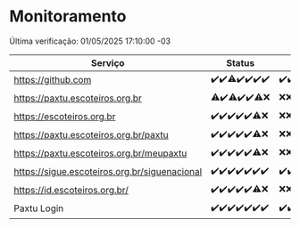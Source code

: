 # Monitoramento

Última verificação: 01/05/2025 17:10:00 -03

|Serviço|Status|Últimas 24h|
|---|---|---|
|https://github.com|<span title="2025-04-24: OK=23">✔️</span><span title="2025-04-25: OK=23">✔️</span><span title="2025-04-26: OK=22, Falhas=1">⚠️</span><span title="2025-04-27: OK=23">✔️</span><span title="2025-04-28: OK=22">✔️</span><span title="2025-04-29: OK=23">✔️</span><span title="2025-04-30: OK=19">✔️</span>|<span title="30/04/2025 17:10:00 -03 : 200">✔️</span><span title="30/04/2025 18:08:00 -03 : 200">✔️</span><span title="30/04/2025 19:08:00 -03 : 200">✔️</span><span title="30/04/2025 20:09:00 -03 : 200">✔️</span><span title="30/04/2025 21:52:00 -03 : 200">✔️</span><span title="30/04/2025 23:41:00 -03 : 200">✔️</span><span title="01/05/2025 00:39:00 -03 : 200">✔️</span><span title="01/05/2025 01:15:00 -03 : 200">✔️</span><span title="01/05/2025 02:10:00 -03 : 200">✔️</span><span title="01/05/2025 03:14:00 -03 : 200">✔️</span><span title="01/05/2025 04:10:00 -03 : 200">✔️</span><span title="01/05/2025 05:12:00 -03 : 200">✔️</span><span title="01/05/2025 06:09:00 -03 : 200">✔️</span><span title="01/05/2025 07:10:00 -03 : 200">✔️</span><span title="01/05/2025 08:07:00 -03 : 200">✔️</span><span title="01/05/2025 09:16:00 -03 : 200">✔️</span><span title="01/05/2025 10:19:00 -03 : 200">✔️</span><span title="01/05/2025 11:08:00 -03 : 200">✔️</span><span title="01/05/2025 12:09:00 -03 : 200">✔️</span><span title="01/05/2025 13:11:00 -03 : 200">✔️</span><span title="01/05/2025 14:08:00 -03 : 200">✔️</span><span title="01/05/2025 15:12:00 -03 : 200">✔️</span><span title="01/05/2025 16:07:00 -03 : 200">✔️</span><span title="01/05/2025 17:09:00 -03 : 200">✔️</span>|
|https://paxtu.escoteiros.org.br|<span title="2025-04-24: OK=22, Falhas=1">⚠️</span><span title="2025-04-25: OK=23">✔️</span><span title="2025-04-26: OK=22, Falhas=1">⚠️</span><span title="2025-04-27: OK=23">✔️</span><span title="2025-04-28: OK=22">✔️</span><span title="2025-04-29: OK=21, Falhas=2">⚠️</span><span title="2025-04-30: Falhas=19">❌</span>|<span title="30/04/2025 17:10:00 -03 : 403">❌</span><span title="30/04/2025 18:08:00 -03 : 403">❌</span><span title="30/04/2025 19:08:00 -03 : 403">❌</span><span title="30/04/2025 20:09:00 -03 : 403">❌</span><span title="30/04/2025 21:52:00 -03 : 403">❌</span><span title="30/04/2025 23:41:00 -03 : 403">❌</span><span title="01/05/2025 00:39:00 -03 : 403">❌</span><span title="01/05/2025 01:15:00 -03 : 403">❌</span><span title="01/05/2025 02:10:00 -03 : 403">❌</span><span title="01/05/2025 03:14:00 -03 : 403">❌</span><span title="01/05/2025 04:10:00 -03 : 403">❌</span><span title="01/05/2025 05:12:00 -03 : 403">❌</span><span title="01/05/2025 06:09:00 -03 : 403">❌</span><span title="01/05/2025 07:10:00 -03 : 403">❌</span><span title="01/05/2025 08:07:00 -03 : 403">❌</span><span title="01/05/2025 09:16:00 -03 : 403">❌</span><span title="01/05/2025 10:19:00 -03 : 200">✔️</span><span title="01/05/2025 11:08:00 -03 : 200">✔️</span><span title="01/05/2025 12:09:00 -03 : 200">✔️</span><span title="01/05/2025 13:11:00 -03 : 200">✔️</span><span title="01/05/2025 14:08:00 -03 : 200">✔️</span><span title="01/05/2025 15:12:00 -03 : 200">✔️</span><span title="01/05/2025 16:07:00 -03 : 200">✔️</span><span title="01/05/2025 17:09:00 -03 : 200">✔️</span>|
|https://escoteiros.org.br|<span title="2025-04-24: OK=23">✔️</span><span title="2025-04-25: OK=23">✔️</span><span title="2025-04-26: OK=23">✔️</span><span title="2025-04-27: OK=23">✔️</span><span title="2025-04-28: OK=22">✔️</span><span title="2025-04-29: OK=22, Falhas=1">⚠️</span><span title="2025-04-30: Falhas=19">❌</span>|<span title="30/04/2025 17:10:00 -03 : 403">❌</span><span title="30/04/2025 18:08:00 -03 : 403">❌</span><span title="30/04/2025 19:08:00 -03 : 403">❌</span><span title="30/04/2025 20:09:00 -03 : 403">❌</span><span title="30/04/2025 21:52:00 -03 : 403">❌</span><span title="30/04/2025 23:41:00 -03 : 403">❌</span><span title="01/05/2025 00:39:00 -03 : 403">❌</span><span title="01/05/2025 01:15:00 -03 : 403">❌</span><span title="01/05/2025 02:10:00 -03 : 403">❌</span><span title="01/05/2025 03:14:00 -03 : 403">❌</span><span title="01/05/2025 04:10:00 -03 : 403">❌</span><span title="01/05/2025 05:12:00 -03 : 403">❌</span><span title="01/05/2025 06:09:00 -03 : 403">❌</span><span title="01/05/2025 07:10:00 -03 : 403">❌</span><span title="01/05/2025 08:07:00 -03 : 403">❌</span><span title="01/05/2025 09:16:00 -03 : 403">❌</span><span title="01/05/2025 10:19:00 -03 : 403">❌</span><span title="01/05/2025 11:08:00 -03 : 200">✔️</span><span title="01/05/2025 12:09:00 -03 : 200">✔️</span><span title="01/05/2025 13:11:00 -03 : 200">✔️</span><span title="01/05/2025 14:08:00 -03 : 200">✔️</span><span title="01/05/2025 15:12:00 -03 : 200">✔️</span><span title="01/05/2025 16:07:00 -03 : 200">✔️</span><span title="01/05/2025 17:10:00 -03 : 200">✔️</span>|
|https://paxtu.escoteiros.org.br/paxtu|<span title="2025-04-24: OK=23">✔️</span><span title="2025-04-25: OK=23">✔️</span><span title="2025-04-26: OK=23">✔️</span><span title="2025-04-27: OK=23">✔️</span><span title="2025-04-28: OK=22">✔️</span><span title="2025-04-29: OK=22, Falhas=1">⚠️</span><span title="2025-04-30: Falhas=19">❌</span>|<span title="30/04/2025 17:10:00 -03 : 403">❌</span><span title="30/04/2025 18:08:00 -03 : 403">❌</span><span title="30/04/2025 19:08:00 -03 : 403">❌</span><span title="30/04/2025 20:09:00 -03 : 403">❌</span><span title="30/04/2025 21:52:00 -03 : 403">❌</span><span title="30/04/2025 23:41:00 -03 : 403">❌</span><span title="01/05/2025 00:39:00 -03 : 403">❌</span><span title="01/05/2025 01:15:00 -03 : 403">❌</span><span title="01/05/2025 02:10:00 -03 : 403">❌</span><span title="01/05/2025 03:14:00 -03 : 403">❌</span><span title="01/05/2025 04:10:00 -03 : 403">❌</span><span title="01/05/2025 05:12:00 -03 : 403">❌</span><span title="01/05/2025 06:09:00 -03 : 403">❌</span><span title="01/05/2025 07:10:00 -03 : 403">❌</span><span title="01/05/2025 08:07:00 -03 : 200">✔️</span><span title="01/05/2025 09:16:00 -03 : 200">✔️</span><span title="01/05/2025 10:19:00 -03 : 403">❌</span><span title="01/05/2025 11:08:00 -03 : 200">✔️</span><span title="01/05/2025 12:09:00 -03 : 200">✔️</span><span title="01/05/2025 13:11:00 -03 : 200">✔️</span><span title="01/05/2025 14:08:00 -03 : 200">✔️</span><span title="01/05/2025 15:12:00 -03 : 200">✔️</span><span title="01/05/2025 16:07:00 -03 : 200">✔️</span><span title="01/05/2025 17:10:00 -03 : 200">✔️</span>|
|https://paxtu.escoteiros.org.br/meupaxtu|<span title="2025-04-24: OK=23">✔️</span><span title="2025-04-25: OK=23">✔️</span><span title="2025-04-26: OK=23">✔️</span><span title="2025-04-27: OK=23">✔️</span><span title="2025-04-28: OK=22">✔️</span><span title="2025-04-29: OK=22, Falhas=1">⚠️</span><span title="2025-04-30: Falhas=19">❌</span>|<span title="30/04/2025 17:10:00 -03 : 403">❌</span><span title="30/04/2025 18:08:00 -03 : 403">❌</span><span title="30/04/2025 19:08:00 -03 : 403">❌</span><span title="30/04/2025 20:09:00 -03 : 403">❌</span><span title="30/04/2025 21:52:00 -03 : 403">❌</span><span title="30/04/2025 23:41:00 -03 : 403">❌</span><span title="01/05/2025 00:39:00 -03 : 403">❌</span><span title="01/05/2025 01:15:00 -03 : 403">❌</span><span title="01/05/2025 02:10:00 -03 : 403">❌</span><span title="01/05/2025 03:14:00 -03 : 403">❌</span><span title="01/05/2025 04:10:00 -03 : 403">❌</span><span title="01/05/2025 05:12:00 -03 : 403">❌</span><span title="01/05/2025 06:09:00 -03 : 403">❌</span><span title="01/05/2025 07:10:00 -03 : 403">❌</span><span title="01/05/2025 08:07:00 -03 : 403">❌</span><span title="01/05/2025 09:16:00 -03 : 403">❌</span><span title="01/05/2025 10:19:00 -03 : 403">❌</span><span title="01/05/2025 11:08:00 -03 : 403">❌</span><span title="01/05/2025 12:09:00 -03 : 200">✔️</span><span title="01/05/2025 13:11:00 -03 : 200">✔️</span><span title="01/05/2025 14:08:00 -03 : 200">✔️</span><span title="01/05/2025 15:12:00 -03 : 200">✔️</span><span title="01/05/2025 16:07:00 -03 : 200">✔️</span><span title="01/05/2025 17:10:00 -03 : 200">✔️</span>|
|https://sigue.escoteiros.org.br/siguenacional|<span title="2025-04-24: OK=23">✔️</span><span title="2025-04-25: OK=23">✔️</span><span title="2025-04-26: OK=23">✔️</span><span title="2025-04-27: OK=23">✔️</span><span title="2025-04-28: OK=22">✔️</span><span title="2025-04-29: OK=23">✔️</span><span title="2025-04-30: OK=19">✔️</span>|<span title="30/04/2025 17:10:00 -03 : 200">✔️</span><span title="30/04/2025 18:08:00 -03 : 200">✔️</span><span title="30/04/2025 19:08:00 -03 : 200">✔️</span><span title="30/04/2025 20:09:00 -03 : 200">✔️</span><span title="30/04/2025 21:52:00 -03 : 200">✔️</span><span title="30/04/2025 23:41:00 -03 : 200">✔️</span><span title="01/05/2025 00:39:00 -03 : 200">✔️</span><span title="01/05/2025 01:15:00 -03 : 200">✔️</span><span title="01/05/2025 02:10:00 -03 : 200">✔️</span><span title="01/05/2025 03:14:00 -03 : 200">✔️</span><span title="01/05/2025 04:10:00 -03 : 200">✔️</span><span title="01/05/2025 05:12:00 -03 : 200">✔️</span><span title="01/05/2025 06:09:00 -03 : 200">✔️</span><span title="01/05/2025 07:10:00 -03 : 200">✔️</span><span title="01/05/2025 08:07:00 -03 : 200">✔️</span><span title="01/05/2025 09:16:00 -03 : 200">✔️</span><span title="01/05/2025 10:19:00 -03 : 200">✔️</span><span title="01/05/2025 11:08:00 -03 : 200">✔️</span><span title="01/05/2025 12:09:00 -03 : 200">✔️</span><span title="01/05/2025 13:11:00 -03 : 200">✔️</span><span title="01/05/2025 14:08:00 -03 : 200">✔️</span><span title="01/05/2025 15:12:00 -03 : 200">✔️</span><span title="01/05/2025 16:07:00 -03 : 200">✔️</span><span title="01/05/2025 17:10:00 -03 : 200">✔️</span>|
|https://id.escoteiros.org.br/|<span title="2025-04-24: OK=23">✔️</span><span title="2025-04-25: OK=23">✔️</span><span title="2025-04-26: OK=23">✔️</span><span title="2025-04-27: OK=23">✔️</span><span title="2025-04-28: OK=22">✔️</span><span title="2025-04-29: OK=22, Falhas=1">⚠️</span><span title="2025-04-30: Falhas=19">❌</span>|<span title="30/04/2025 17:10:00 -03 : 403">❌</span><span title="30/04/2025 18:08:00 -03 : 403">❌</span><span title="30/04/2025 19:08:00 -03 : 403">❌</span><span title="30/04/2025 20:09:00 -03 : 403">❌</span><span title="30/04/2025 21:52:00 -03 : 403">❌</span><span title="30/04/2025 23:41:00 -03 : 403">❌</span><span title="01/05/2025 00:39:00 -03 : 403">❌</span><span title="01/05/2025 01:15:00 -03 : 403">❌</span><span title="01/05/2025 02:10:00 -03 : 403">❌</span><span title="01/05/2025 03:14:00 -03 : 403">❌</span><span title="01/05/2025 04:10:00 -03 : 403">❌</span><span title="01/05/2025 05:12:00 -03 : 403">❌</span><span title="01/05/2025 06:09:00 -03 : 403">❌</span><span title="01/05/2025 07:10:00 -03 : 403">❌</span><span title="01/05/2025 08:07:00 -03 : 403">❌</span><span title="01/05/2025 09:16:00 -03 : 200">✔️</span><span title="01/05/2025 10:19:00 -03 : 403">❌</span><span title="01/05/2025 11:08:00 -03 : 403">❌</span><span title="01/05/2025 12:09:00 -03 : 200">✔️</span><span title="01/05/2025 13:11:00 -03 : 200">✔️</span><span title="01/05/2025 14:08:00 -03 : 200">✔️</span><span title="01/05/2025 15:12:00 -03 : 200">✔️</span><span title="01/05/2025 16:07:00 -03 : 200">✔️</span><span title="01/05/2025 17:10:00 -03 : 200">✔️</span>|
|Paxtu Login|<span title="2025-04-24: OK=23">✔️</span><span title="2025-04-25: OK=23">✔️</span><span title="2025-04-26: OK=23">✔️</span><span title="2025-04-27: OK=23">✔️</span><span title="2025-04-28: OK=22">✔️</span><span title="2025-04-29: OK=23">✔️</span><span title="2025-04-30: OK=19">✔️</span>|<span title="30/04/2025 17:10:00 -03 : 200">✔️</span><span title="30/04/2025 18:08:00 -03 : 200">✔️</span><span title="30/04/2025 19:08:00 -03 : 200">✔️</span><span title="30/04/2025 20:09:00 -03 : 200">✔️</span><span title="30/04/2025 21:52:00 -03 : 200">✔️</span><span title="30/04/2025 23:41:00 -03 : 200">✔️</span><span title="01/05/2025 00:39:00 -03 : 200">✔️</span><span title="01/05/2025 01:15:00 -03 : 200">✔️</span><span title="01/05/2025 02:10:00 -03 : 200">✔️</span><span title="01/05/2025 03:14:00 -03 : 200">✔️</span><span title="01/05/2025 04:10:00 -03 : 200">✔️</span><span title="01/05/2025 05:12:00 -03 : 200">✔️</span><span title="01/05/2025 06:09:00 -03 : 200">✔️</span><span title="01/05/2025 07:10:00 -03 : 200">✔️</span><span title="01/05/2025 08:07:00 -03 : 200">✔️</span><span title="01/05/2025 09:16:00 -03 : 200">✔️</span><span title="01/05/2025 10:19:00 -03 : 200">✔️</span><span title="01/05/2025 11:08:00 -03 : 200">✔️</span><span title="01/05/2025 12:09:00 -03 : 200">✔️</span><span title="01/05/2025 13:11:00 -03 : 200">✔️</span><span title="01/05/2025 14:08:00 -03 : 200">✔️</span><span title="01/05/2025 15:12:00 -03 : 200">✔️</span><span title="01/05/2025 16:07:00 -03 : 200">✔️</span><span title="01/05/2025 17:10:00 -03 : 200">✔️</span>|
